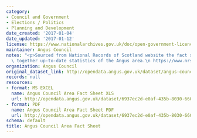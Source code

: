 ```yaml
---
category:
- Council and Government
- Elections / Politics
- Planning and Development
date_created: '2017-01-04'
date_updated: '2017-01-12'
license: https://www.nationalarchives.gov.uk/doc/open-government-licence/version/3/
maintainer: Angus Council
notes: "<p>Sourced from National Records of Scotland website the fact sheet brings\
  \ together up-to-date statistics of the Angus area.\n https://www.nrscotland.gov.uk/statistics-and-data/statistics/stats-at-a-glance/council-area-profiles</p>"
organization: Angus Council
original_dataset_link: http://opendata.angus.gov.uk/dataset/angus-council-area-fact-sheet
records: null
resources:
- format: MS EXCEL
  name: Angus Council Area Fact Sheet XLS
  url: http://opendata.angus.gov.uk/dataset/6937ec2d-e0af-435b-8030-66090b0b4033/resource/b94f0cc6-1b9c-4dab-baf4-e6655239ad97/download/angus-council-area-fact-sheet.xls
- format: PDF
  name: Angus Council Area Fact Sheet PDF
  url: http://opendata.angus.gov.uk/dataset/6937ec2d-e0af-435b-8030-66090b0b4033/resource/90530c83-2efc-400a-a6b1-24039d8a6093/download/angus-council-area-fact-sheet.pdf
schema: default
title: Angus Council Area Fact Sheet
---
```

